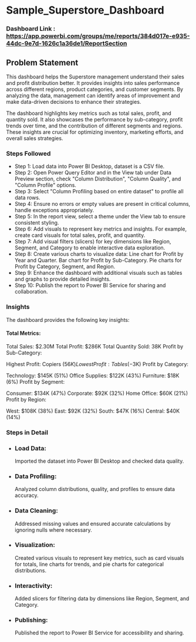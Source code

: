 

# Sample_Superstore_Dashboard

### Dashboard Link : https://app.powerbi.com/groups/me/reports/384d017e-e935-44dc-9e7d-1626c1a36de1/ReportSection

## Problem Statement

This dashboard helps the Superstore management understand their sales and profit distribution better. It provides insights into sales performance across different regions, product categories, and customer segments. By analyzing the data, management can identify areas of improvement and make data-driven decisions to enhance their strategies.

The dashboard highlights key metrics such as total sales, profit, and quantity sold. It also showcases the performance by sub-category, profit trends over time, and the contribution of different segments and regions. These insights are crucial for optimizing inventory, marketing efforts, and overall sales strategies.

### Steps Followed
- Step 1: Load data into Power BI Desktop, dataset is a CSV file.
- Step 2: Open Power Query Editor and in the View tab under Data Preview section, check "Column Distribution", "Column Quality", and "Column Profile" options.
- Step 3: Select "Column Profiling based on entire dataset" to profile all data rows.
- Step 4: Ensure no errors or empty values are present in critical columns, handle exceptions appropriately.
- Step 5: In the report view, select a theme under the View tab to ensure consistent styling.
- Step 6: Add visuals to represent key metrics and insights. For example, create card visuals for total sales, profit, and quantity.
- Step 7: Add visual filters (slicers) for key dimensions like Region, Segment, and Category to enable interactive data exploration.
- Step 8: Create various charts to visualize data:
Line chart for Profit by Year and Quarter.
Bar chart for Profit by Sub-Category.
Pie charts for Profit by Category, Segment, and Region.
- Step 9: Enhance the dashboard with additional visuals such as tables and graphs to provide detailed insights.
- Step 10: Publish the report to Power BI Service for sharing and collaboration.

### Insights
The dashboard provides the following key insights:

#### Total Metrics:

Total Sales: $2.30M
Total Profit: $286K
Total Quantity Sold: 38K
Profit by Sub-Category:

Highest Profit: Copiers ($56K)
Lowest Profit: Tables (-$3K)
Profit by Category:

Technology: $145K (51%)
Office Supplies: $122K (43%)
Furniture: $18K (6%)
Profit by Segment:

Consumer: $134K (47%)
Corporate: $92K (32%)
Home Office: $60K (21%)
Profit by Region:

West: $108K (38%)
East: $92K (32%)
South: $47K (16%)
Central: $40K (14%)
### Steps in Detail

- ### Load Data: 
    Imported the dataset into Power BI Desktop and checked data quality.
- ### Data Profiling:
    Analyzed column distributions, quality, and profiles to ensure data accuracy.
- ### Data Cleaning:
    Addressed missing values and ensured accurate calculations by ignoring nulls where necessary.
- ### Visualization:
    Created various visuals to represent key metrics, such as card visuals for totals, line charts for trends, and pie charts for categorical distributions.
- ### Interactivity:
    Added slicers for filtering data by dimensions like Region, Segment, and Category.
- ### Publishing:
    Published the report to Power BI Service for accessibility and sharing.
